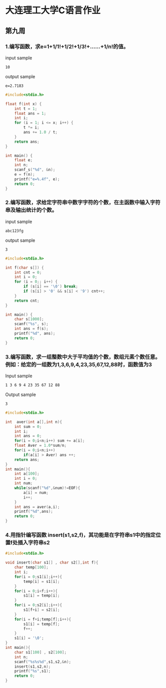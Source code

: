 # 大连理工大学C语言作业
## 第九周
### 1.编写函数，求e=1+1/1!+1/2!+1/3!+……+1/n!的值。
input sample
```
10
```
output sample
```
e=2.7183
```

``` c linenums="1"
#include<stdio.h>

float f(int x) {
	int t = 1;
	float ans = 1;
	int i;
	for (i = 1; i <= x; i++) {
		t *= i;
		ans += 1.0 / t;
	}
	return ans;
}

int main() {
	float e;
	int n;
	scanf_s("%d", &n);
	e = f(n);
	printf("e=%.4f", e);
	return 0;
}
```
### 2.编写函数，求给定字符串中数字字符的个数，在主函数中输入字符串及输出统计的个数。
input sample
```
abc123fg
```
output sample
```
3
```
``` c linenums="1"
#include<stdio.h>

int f(char s[]) {
	int cnt = 0;
	int i = 0;
	for (i = 0;; i++) {
		if (s[i] == '\0') break;
		if (s[i] > '0' && s[i] < '9') cnt++;
	}
	return cnt;
}

int main() {
	char s[1000];
	scanf("%s", s);
	int ans = f(s);
	printf("%d", ans);
	return 0;
}
```

### 3.编写函数，求一组整数中大于平均值的个数，数组元素个数任意。例如：给定的一组数为1,3,6,9,4,23,35,67,12,88时，函数值为3
Input sample
```
1 3 6 9 4 23 35 67 12 88
```
Output sample
```
3
```
``` cpp linenums=1
#include<stdio.h>

int  aver(int a[],int n){
	int sum = 0;
	int i;
	int ans = 0;
	for(i = 0;i<n;i++) sum += a[i];
	float Aver = 1.0*sum/n;
	for(i = 0;i<n;i++)
		if(a[i] > Aver) ans ++;
	return ans;
}
int main(){
	int a[100];
	int i = 0;
	int num;
	while(scanf("%d",&num)!=EOF){
		a[i] = num;
		i++;
	}
	int ans = aver(a,i);
	printf("%d",ans);
	return 0;
}
```
### 4.用指针编写函数 insert(s1,s2,f)，其功能是在字符串s1中的指定位置f处插入字符串s2

``` cpp linenums=1
#include<stdio.h>

void insert(char s1[] , char s2[],int f){
	char temp[100];
	int i;
	for(i = 0;s1[i];i++){
		temp[i] = s1[i];
	}
	for(i = 0;i<f;i++){
		s1[i] = temp[i];
	}
	for(i = 0;s2[i];i++){
		s1[f+i] = s2[i];
	}
	for(i = f+i;temp[f];i++){
		s1[i] = temp[f];
		f++;
	}
	s1[i] = '\0';
}
int main(){
	char s1[100] , s2[100];
	int n;
	scanf("%s%s%d",s1,s2,&n);
	insert(s1,s2,n);
	printf("%s",s1);
	return 0;
}
```



